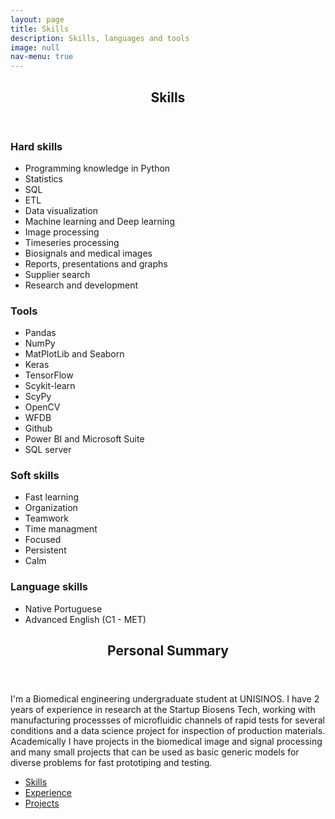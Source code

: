 ```yaml
---
layout: page
title: Skills
description: Skills, languages and tools
image: null
nav-menu: true
---
```


<!-- Main -->
<div id="main" class="alt">
	<!-- One -->
	<section id="one">
		<div class="inner">
			<header class="major">
				<h1>Skills</h1>
			</header>
		</div>
	</section>
	<!-- two -->
	<section id="two">
		<!-- Content -->
		<div class="inner">
			<div class="row">
				<div class="6u 12u$(medium)">
					<h3>Hard skills</h3>
						<ul class="alt">
							<li>Programming knowledge in Python</li>
							<li>Statistics</li>
							<li>SQL</li>
							<li>ETL</li>
							<li>Data visualization</li>
							<li>Machine learning and Deep learning</li>
							<li>Image processing</li>
							<li>Timeseries processing</li>
							<li>Biosignals and medical images</li>
							<li>Reports, presentations and graphs</li>
							<li>Supplier search</li>
							<li>Research and development</li>
						</ul>
				</div>
				<div class="6u$ 12u$(medium)">
					<h3>Tools</h3>
						<ul class="alt">
							<li>Pandas</li>
							<li>NumPy</li>
							<li>MatPlotLib and Seaborn</li>
							<li>Keras</li>
							<li>TensorFlow</li>
							<li>Scykit-learn</li>
							<li>ScyPy</li>
							<li>OpenCV</li>
							<li>WFDB</li>
							<li>Github</li>
							<li>Power BI and Microsoft Suite</li>
							<li>SQL server</li>
						</ul>
				</div>
				<div class="6u 12u$(medium)">
					<h3>Soft skills</h3>
						<ul class="alt">
							<li>Fast learning</li>
							<li>Organization</li>
							<li>Teamwork</li>
							<li>Time managment</li>
							<li>Focused</li>
							<li>Persistent</li>
							<li>Calm</li>
						</ul>
				</div>
				<div class="6u$ 12u$(medium)">
					<h3>Language skills</h3>
						<ul class="alt">
							<li>Native Portuguese</li>
							<li>Advanced English (C1 - MET)</li>
						</ul>
				</div>
			</div>
		</div>
	</section>
<section id="three">
	<div class="inner">
		<header class="major">
			<h2>Personal Summary</h2>
		</header>
		<p>I'm a Biomedical engineering undergraduate student at UNISINOS. I have 2 years of experience in research at the Startup Biosens Tech, working with manufacturing processses of microfluidic channels of rapid tests for several conditions and a data science project for inspection of production materials. Academically I have projects in the biomedical image and signal processing and many small projects that can be used as basic generic models for diverse problems for fast prototiping and testing.</p>
		<ul class="actions">
			<li><a href="1 - skills.html" class="button next">Skills</a></li>
			<li><a href="2 - experience.html" class="button next">Experience</a></li>
			<li><a href="3 - projects.html" class="button next">Projects</a></li>
		</ul>
	</div>
 </section>
